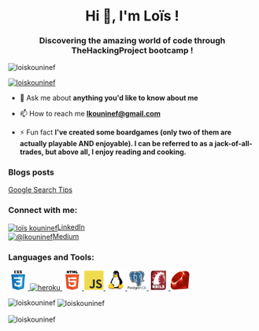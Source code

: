 <h1 align="center">Hi 👋, I'm Loïs !</h1>
<h3 align="center">Discovering the amazing world of code through TheHackingProject bootcamp !</h3>

<p align="left"> <img src="https://komarev.com/ghpvc/?username=loiskouninef&label=Profile%20views&color=0e75b6&style=flat" alt="loiskouninef" /> </p>

<p align="left"> <a href="https://github.com/ryo-ma/github-profile-trophy"><img src="https://github-profile-trophy.vercel.app/?username=loiskouninef" alt="loiskouninef" /></a> </p>

- 💬 Ask me about **anything you'd like to know about me**

- 📫 How to reach me **lkouninef@gmail.com**

- ⚡ Fun fact **I've created some boardgames (only two of them are actually playable AND enjoyable). I can be referred to as a jack-of-all-trades, but above all, I enjoy reading and cooking.**

### Blogs posts
<!-- BLOG-POST-LIST:START -->
[Google Search Tips](https://medium.com/@lkouninef/comment-devenir-un-pro-de-la-recherche-google-b1584b93631f)
<!-- BLOG-POST-LIST:END -->

<h3 align="left">Connect with me:</h3>
<p align="left">
<a href="https://www.linkedin.com/in/lo%C3%AFs-kouninef-b1651122a/" target="blank"><img align="center" src="https://raw.githubusercontent.com/rahuldkjain/github-profile-readme-generator/master/src/images/icons/Social/linked-in-alt.svg" alt="loïs kouninef" height="30" width="40" />LinkedIn</a><br/>
<a href="https://medium.com/@lkouninef" target="blank"><img align="center" src="https://raw.githubusercontent.com/rahuldkjain/github-profile-readme-generator/master/src/images/icons/Social/medium.svg" alt="@lkouninef" height="30" width="40" />Medium</a>
</p>

<h3 align="left">Languages and Tools:</h3>
<p align="left"> <a href="https://www.w3schools.com/css/" target="_blank" rel="noreferrer"> <img src="https://raw.githubusercontent.com/devicons/devicon/master/icons/css3/css3-original-wordmark.svg" alt="css3" width="40" height="40"/> </a> <a href="https://heroku.com" target="_blank" rel="noreferrer"> <img src="https://www.vectorlogo.zone/logos/heroku/heroku-icon.svg" alt="heroku" width="40" height="40"/> </a> <a href="https://www.w3.org/html/" target="_blank" rel="noreferrer"> <img src="https://raw.githubusercontent.com/devicons/devicon/master/icons/html5/html5-original-wordmark.svg" alt="html5" width="40" height="40"/> </a> <a href="https://developer.mozilla.org/en-US/docs/Web/JavaScript" target="_blank" rel="noreferrer"> <img src="https://raw.githubusercontent.com/devicons/devicon/master/icons/javascript/javascript-original.svg" alt="javascript" width="40" height="40"/> </a> <a href="https://www.linux.org/" target="_blank" rel="noreferrer"> <img src="https://raw.githubusercontent.com/devicons/devicon/master/icons/linux/linux-original.svg" alt="linux" width="40" height="40"/> </a> <a href="https://www.postgresql.org" target="_blank" rel="noreferrer"> <img src="https://raw.githubusercontent.com/devicons/devicon/master/icons/postgresql/postgresql-original-wordmark.svg" alt="postgresql" width="40" height="40"/> </a> <a href="https://rubyonrails.org" target="_blank" rel="noreferrer"> <img src="https://raw.githubusercontent.com/devicons/devicon/master/icons/rails/rails-original-wordmark.svg" alt="rails" width="40" height="40"/> </a> <a href="https://www.ruby-lang.org/en/" target="_blank" rel="noreferrer"> <img src="https://raw.githubusercontent.com/devicons/devicon/master/icons/ruby/ruby-original.svg" alt="ruby" width="40" height="40"/> </a> </p>

<p><img align="left" src="https://github-readme-stats.vercel.app/api/top-langs?username=loiskouninef&show_icons=true&locale=en&layout=compact" alt="loiskouninef" /></p>

<p>&nbsp;<img align="center" src="https://github-readme-stats.vercel.app/api?username=loiskouninef&show_icons=true&locale=en" alt="loiskouninef" /></p>

<p><img align="center" src="https://github-readme-streak-stats.herokuapp.com/?user=loiskouninef&" alt="loiskouninef" /></p>
